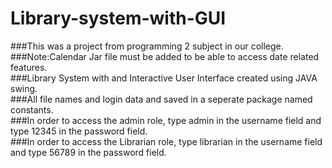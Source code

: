 # Library-system-with-GUI
###This was a project from programming 2 subject in our college.<br>
###Note:Calendar Jar file must be added to be able to access date related features.<br>
###Library System with and Interactive User Interface created using JAVA swing.<br>
###All file names and login data and saved in a seperate package named constants.<br>
###In order to access the admin role, type admin in the username field and type 12345 in the password field.<br>
###In order to access the Librarian role, type librarian in the username field and type 56789 in the password field.<br>

